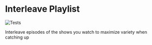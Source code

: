 # Interleave Playlist
![Tests](https://github.com/tsweeney256/interleave_playlist/actions/workflows/tests.yml/badge.svg)

Interleave episodes of the shows you watch to maximize variety when catching up
